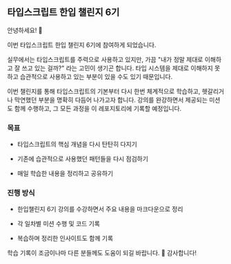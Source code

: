 ## 타입스크립트 한입 챌린지 6기

안녕하세요! 👋

이번 타입스크립트 한입 챌린지 6기에 참여하게 되었습니다.

실무에서는 타입스크립트를 주력으로 사용하고 있지만,
가끔 "내가 정말 제대로 이해하고 잘 쓰고 있는 걸까?" 라는 고민이 생기곤 합니다.
타입 시스템을 제대로 이해하지 못하고 습관적으로 사용하고 있는 부분이 있을 수도 있기 때문입니다.

이번 챌린지를 통해 타입스크립트의 기본부터 다시 한번 체계적으로 학습하고,
헷갈리거나 막연했던 부분을 명확히 다듬어 나가고자 합니다.
강의를 완강하면서 제공되는 미션도 함께 수행하고, 그 모든 과정을 이 레포지토리에 기록할 예정입니다.

### 목표

- 타입스크립트의 핵심 개념을 다시 탄탄히 다지기

- 기존에 습관적으로 사용했던 패턴들을 다시 점검하기

- 매일 학습한 내용을 정리하고 공유하기

### 진행 방식

- 한입챌린지 6기 강의를 수강하면서 주요 내용을 마크다운으로 정리

- 각 일차별 미션 수행 및 코드 기록

- 복습하며 정리한 인사이트도 함께 기록

학습 기록이 조금이나마 다른 분들께도 도움이 되길 바랍니다.
🙏 감사합니다!
